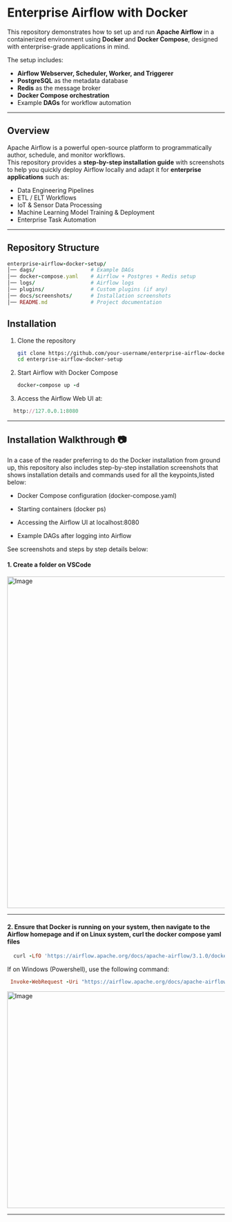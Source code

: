 # Enterprise Airflow with Docker

This repository demonstrates how to set up and run **Apache Airflow** in a containerized environment using **Docker** and **Docker Compose**, designed with enterprise-grade applications in mind.  

The setup includes:
- **Airflow Webserver, Scheduler, Worker, and Triggerer**
- **PostgreSQL** as the metadata database
- **Redis** as the message broker
- **Docker Compose orchestration**
- Example **DAGs** for workflow automation

---

## Overview

Apache Airflow is a powerful open-source platform to programmatically author, schedule, and monitor workflows.  
This repository provides a **step-by-step installation guide** with screenshots to help you quickly deploy Airflow locally and adapt it for **enterprise applications** such as:

- Data Engineering Pipelines  
- ETL / ELT Workflows  
- IoT & Sensor Data Processing  
- Machine Learning Model Training & Deployment  
- Enterprise Task Automation  

---

## Repository Structure

   
```ruby
enterprise-airflow-docker-setup/
│── dags/                  # Example DAGs
│── docker-compose.yaml    # Airflow + Postgres + Redis setup
│── logs/                  # Airflow logs
│── plugins/               # Custom plugins (if any)
│── docs/screenshots/      # Installation screenshots
│── README.md              # Project documentation

```

##  Installation

1. Clone the repository
   
   ```bash
   git clone https://github.com/your-username/enterprise-airflow-docker-setup.git
   cd enterprise-airflow-docker-setup

2. Start Airflow with Docker Compose
   
   ```ruby
   docker-compose up -d
   ```

3. Access the Airflow Web UI at:
   
 ```ruby
   http://127.0.0.1:8080
 ```
---

## Installation Walkthrough  📷

In a case of the reader preferring to do the Docker installation from ground up, this repository also includes step-by-step installation screenshots that shows installation details and commands used for all the keypoints,listed below:

* Docker Compose configuration (docker-compose.yaml)

* Starting containers (docker ps)

* Accessing the Airflow UI at localhost:8080

* Example DAGs after logging into Airflow

See screenshots and steps by step details below:


#### 1. Create a folder on VSCode

<img width="1366" height="768" alt="Image" src="https://github.com/user-attachments/assets/f3d6dc11-8e65-4680-b13a-fdd2d114781b" />

---

#### 2.  Ensure that Docker is running on your system, then navigate to the Airflow homepage and if on Linux system, curl the docker compose yaml files

 ```ruby
   curl -LfO 'https://airflow.apache.org/docs/apache-airflow/3.1.0/docker-compose.yaml'
 ```
If on Windows (Powershell), use the following command:

 ```ruby
  Invoke-WebRequest -Uri "https://airflow.apache.org/docs/apache-airflow/3.1.0/docker-compose.yaml" -OutFile "docker-compose.yaml"

```



<img width="1332" height="502" alt="Image" src="https://github.com/user-attachments/assets/60bf3e26-3442-4812-aceb-4c8d78022f0a" />

---



